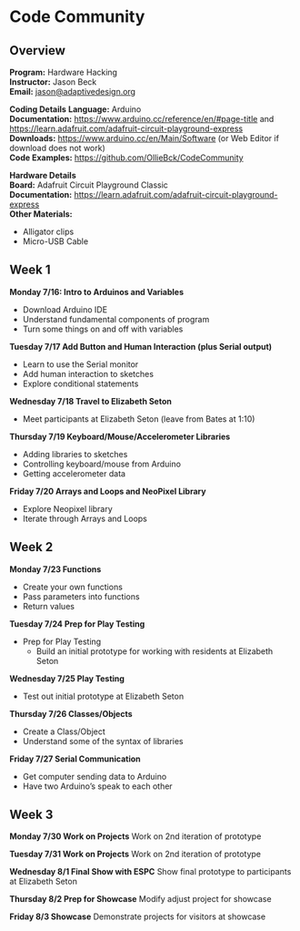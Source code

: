 # Code Community

## Overview

**Program:** Hardware Hacking   
**Instructor:** Jason Beck   
**Email:** jason@adaptivedesign.org

**Coding Details**
**Language:** Arduino   
**Documentation:** https://www.arduino.cc/reference/en/#page-title and https://learn.adafruit.com/adafruit-circuit-playground-express   
**Downloads:** https://www.arduino.cc/en/Main/Software (or Web Editor if download does not work)   
**Code Examples:** https://github.com/OllieBck/CodeCommunity


**Hardware Details**   
**Board:** Adafruit Circuit Playground Classic   
**Documentation:** https://learn.adafruit.com/adafruit-circuit-playground-express   
**Other Materials:**
  - Alligator clips
  - Micro-USB Cable

## Week 1

**Monday 7/16: Intro to Arduinos and Variables**
  - Download Arduino IDE
  - Understand fundamental components of program
  - Turn some things on and off with variables

**Tuesday 7/17  Add Button and Human Interaction (plus Serial output)**
  - Learn to use the Serial monitor
  - Add human interaction to sketches
  - Explore conditional statements

**Wednesday 7/18  Travel to Elizabeth Seton**
  - Meet participants at Elizabeth Seton (leave from Bates at 1:10)

**Thursday 7/19 Keyboard/Mouse/Accelerometer Libraries**
  - Adding libraries to sketches
  - Controlling keyboard/mouse from Arduino
  - Getting accelerometer data

**Friday 7/20  Arrays and Loops and NeoPixel Library**
  - Explore Neopixel library
  - Iterate through Arrays and Loops

## Week 2

**Monday 7/23  Functions**
  - Create your own functions
  - Pass parameters into functions
  - Return values

**Tuesday 7/24  Prep for Play Testing**
- Prep for Play Testing
  - Build an initial prototype for working with residents at Elizabeth Seton

**Wednesday 7/25  Play Testing**
  - Test out initial prototype at Elizabeth Seton

**Thursday 7/26  Classes/Objects**
  - Create a Class/Object
  - Understand some of the syntax of libraries

**Friday 7/27  Serial Communication**
  - Get computer sending data to Arduino
  - Have two Arduino’s speak to each other


## Week 3

**Monday 7/30  Work on Projects**
  Work on 2nd iteration of prototype

**Tuesday 7/31  Work on Projects**
  Work on 2nd iteration of prototype

**Wednesday 8/1  Final Show with ESPC**
  Show final prototype to participants at Elizabeth Seton

**Thursday 8/2  Prep for Showcase**
  Modify adjust project for showcase

**Friday 8/3  Showcase**
  Demonstrate projects for visitors at showcase
